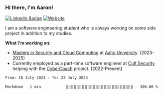 ### Hi there, I'm Aaron!

[![Linkedin Badge](https://img.shields.io/badge/-LinkedIn-0e76a8?style=flat-square&logo=Linkedin&logoColor=white)](https://www.linkedin.com/in/aaron-r-campbell/)
[![Website](https://img.shields.io/badge/-Website-blueviolet)](http://aaron.keydesign.com/)

I am a software engineering student who is always working on some side project in addition to my studies.

**What I'm working on:**
- [Masters in Security and Cloud Computing](https://www.aalto.fi/en/study-options/security-and-cloud-computing-computer-communication-and-information-sciences-master-of-science) at [Aalto University](https://www.aalto.fi/). (2023-2025)
- Currently employed as a part-time software engineer at [Cult Security](https://cultsecurity.com/) helping with the [CyberCoach](https://www.cybercoachbot.com/) project. (2022-Present)

<!--START_SECTION:waka-->

```txt
From: 16 July 2023 - To: 23 July 2023

Markdown   1 min           ⣿⣿⣿⣿⣿⣿⣿⣿⣿⣿⣿⣿⣿⣿⣿⣿⣿⣿⣿⣿⣿⣿⣿⣿⣿   100.00 %
```

<!--END_SECTION:waka-->
